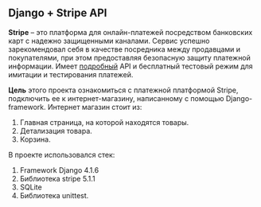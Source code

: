 ## Django + Stripe API

**Stripe** – это платформа для онлайн-платежей посредством банковских карт с надежно защищенными каналами. 
Сервис успешно зарекомендовал себя в качестве посредника между продавцами и покупателями, при этом предоставляя безопасную защиту платежной информации.
Имеет [подробный](https://stripe.com/docs) API и бесплатный тестовый режим для имитации и тестирования платежей.

**Цель** этого проекта ознакомиться с платежной платформой Stripe, подключить ее к интернет-магазину, написанному с помощью Django-framework. Интернет магазин стоит из: 
1. Главная страница, на которой находятся товары.
2. Детализация товара.
3. Корзина.

В проекте использовался стек:
1. Framework Django 4.1.6
2. Библиотека stripe 5.1.1
3. SQLite
4. Библиотека unittest.
